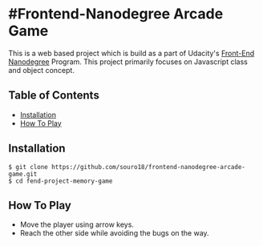 #Frontend-Nanodegree Arcade Game
===============================

This is a web based project which is build as a part of Udacity's [Front-End Nanodegree](https://in.udacity.com/course/front-end-web-developer-nanodegree--nd001) Program. This project primarily focuses on Javascript class and object concept.

## Table of Contents

* [Installation](#instructions)
* [How To Play](#How_To_Play)


## Installation

```
$ git clone https://github.com/souro18/frontend-nanodegree-arcade-game.git
$ cd fend-project-memory-game
```

## How To Play

* Move the player using arrow keys.
* Reach the other side while avoiding the bugs on the way.
